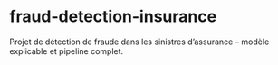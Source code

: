 # fraud-detection-insurance
Projet de détection de fraude dans les sinistres d’assurance – modèle explicable et pipeline complet.
